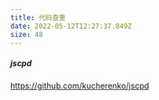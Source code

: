 ```yaml
---
title: 代码查重
date: 2022-05-12T12:27:37.849Z
size: 48
---
```

##### jscpd

https://github.com/kucherenko/jscpd
